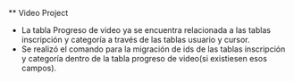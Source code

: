 ** Video Project
- La tabla Progreso de video ya se encuentra relacionada a las tablas inscripción y categoría a través de las tablas usuario y cursor.
- Se realizó el comando para la migración de ids de las tablas inscripción y categoría dentro de la tabla progreso de video(si existiesen esos campos).

